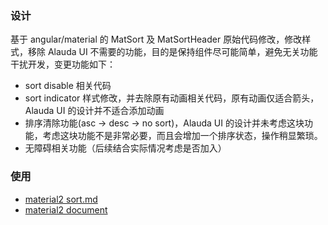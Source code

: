 ### 设计

基于 angular/material 的 MatSort 及 MatSortHeader 原始代码修改，修改样式，移除 Alauda UI 不需要的功能，目的是保持组件尽可能简单，避免无关功能干扰开发，变更功能如下：

- sort disable 相关代码
- sort indicator 样式修改，并去除原有动画相关代码，原有动画仅适合箭头，Alauda UI 的设计并不适合添加动画
- 排序清除功能(asc -> desc -> no sort)，Alauda UI 的设计并未考虑这块功能，考虑这块功能不是非常必要，而且会增加一个排序状态，操作稍显繁琐。
- 无障碍相关功能（后续结合实际情况考虑是否加入）

### 使用

- [material2 sort.md](https://github.com/angular/material2/blob/master/src/lib/sort/sort.md)
- [material2 document](https://material.angular.io/components/sort/overview)
